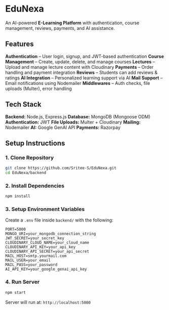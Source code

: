 # EduNexa
An AI-powered **E-Learning Platform** with authentication, course management, reviews, payments, and AI assistance.

## Features

**Authentication** – User login, signup, and JWT-based authentication
**Course Management** – Create, update, delete, and manage courses
**Lectures** – Upload and manage lecture content with Cloudinary
**Payments** – Order handling and payment integration
**Reviews** – Students can add reviews & ratings
**AI Integration** – Personalized learning support via AI
**Mail Support** – Email notifications using Nodemailer
**Middlewares** – Auth checks, file uploads (Multer), error handling

## Tech Stack

**Backend:** Node.js, Express.js
**Database:** MongoDB (Mongoose ODM)
**Authentication:** JWT
**File Uploads:** Multer + Cloudinary
**Mailing:** Nodemailer
**AI:** Google GenAI API
**Payments:** Razorpay


## Setup Instructions

### 1️. Clone Repository

```bash
git clone https://github.com/Sritee-S/EduNexa.git
cd EduNexa/backend
```

### 2️. Install Dependencies

```bash
npm install
```

### 3️. Setup Environment Variables

Create a `.env` file inside `backend/` with the following:

```env
PORT=5000
MONGO_URI=your_mongodb_connection_string
JWT_SECRET=your_secret_key
CLOUDINARY_CLOUD_NAME=your_cloud_name
CLOUDINARY_API_KEY=your_api_key
CLOUDINARY_API_SECRET=your_api_secret
MAIL_HOST=smtp.yourmail.com
MAIL_USER=your_email
MAIL_PASS=your_password
AI_API_KEY=your_google_genai_api_key
```

### 4️. Run Server

```bash
npm start
```

Server will run at: `http://localhost:5000`
